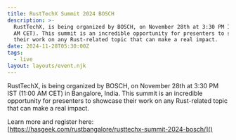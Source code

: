 ```yaml
---
title: RustTechX Summit 2024 BOSCH
description: >-
  RustTechX, is being organized by BOSCH, on November 28th at 3:30 PM IST (11:00
  AM CET). This summit is an incredible opportunity for presenters to showcase
  their work on any Rust-related topic that can make a real impact.
date: 2024-11-28T05:30:00Z
tags:
  - live
layout: layouts/event.njk
---
```

RustTechX, is being organized by BOSCH, on November 28th at 3:30 PM IST (11:00 AM CET) in Bangalore, India. This summit is an incredible opportunity for presenters to showcase their work on any Rust-related topic that can make a real impact.

Learn more and register here: [https://hasgeek.com/rustbangalore/rusttechx-summit-2024-bosch/]()